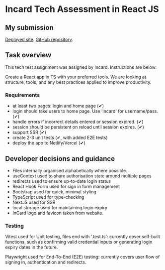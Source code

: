 # Incard Tech Assessment in React JS

## My submission

[Deployed site](https://incard-tech-assessment-auth.vercel.app/home).
[GitHub repository](https://github.com/jamesdiffeycoding/Incard-tech-assessment-auth).

## Task overview

This tech test assignment was assigned by Incard. Instructions are below:

Create a React app in TS with your preferred tools. We are looking at structure, tools, and any best practices applied to improve productivity.

### Requirements

- at least two pages: login and home page (✔)
- login should take users to home page. Use 'incard' for username/pass. (✔)
- handle errors if incorrect details entered or session expired. (✔)
- session should be persistent on reload until session expires. (✔)
- support SSR (✔)
- create 2-3 unit tests (✔, with added E2E tests)
- deploy the app to Netlify/Vercel (✔)

## Developer decisions and guidance

- Files internally organised alphabetically where possible.
- useContext used to share authorisation state around multiple pages
- redirects used to ensure up-to-date login status
- React Hook Form used for sign in form management
- Bootstrap used for quick, minimal styling
- TypeScript used for type-checking
- NextJS used for SSR
- local storage used for maintaining login expiry
- InCard logo and favicon taken from website.

### Testing

Vitest used for Unit testing, files end with '.test.ts': currently cover self-built functions, such as confirming valid credential inputs or generating login expiry dates in the future.

Playwright used for End-To-End (E2E) testing: currently covers user flow of signing in, authentication and redirects.
